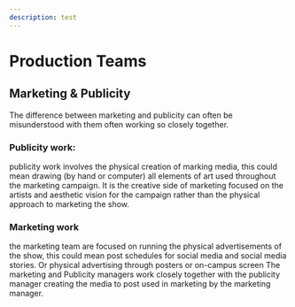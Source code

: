 ```yaml
---
description: test
---
```


# Production Teams
## Marketing & Publicity
The difference between marketing and publicity can often be misunderstood with them often working so closely together.
### Publicity work:
publicity work involves the physical creation of marking media, this could mean drawing (by hand or computer) all elements of art used throughout the marketing campaign. It is the creative side of marketing focused on the artists and aesthetic vision for the campaign rather than the physical approach to marketing the show.
### Marketing work
the marketing team are focused on running the physical advertisements of the show, this could mean post schedules for social media and  social media stories. Or physical advertising through posters or on-campus screen
The marketing and Publicity managers work closely together with the publicity manager creating the media to post used in marketing by the marketing manager.
